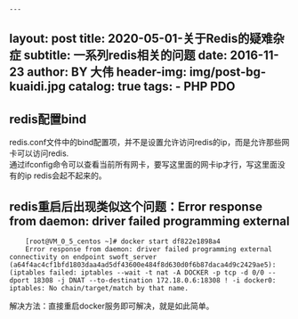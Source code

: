     ---
layout:     post
title:      2020-05-01-关于Redis的疑难杂症
subtitle:   一系列redis相关的问题
date:       2016-11-23
author:     BY 大伟
header-img: img/post-bg-kuaidi.jpg
catalog: true
tags:
    - PHP PDO
---

## redis配置bind

redis.conf文件中的bind配置项，并不是设置允许访问redis的ip，而是允许那些网卡可以访问redis.<br>
通过ifconfig命令可以查看当前所有网卡，要写这里面的网卡ip才行，写这里面没有的ip redis会起不起来的。

## redis重启后出现类似这个问题：Error response from daemon: driver failed programming external

        [root@VM_0_5_centos ~]# docker start df822e1898a4
        Error response from daemon: driver failed programming external connectivity on endpoint swoft_server (a64f4ac4cf1bfd1803daa4ad5df43600e484f8d630d0f6b87daca4d9c2429ae5):  (iptables failed: iptables --wait -t nat -A DOCKER -p tcp -d 0/0 --dport 18308 -j DNAT --to-destination 172.18.0.6:18308 ! -i docker0: iptables: No chain/target/match by that name.
    
解决方法：直接重启docker服务即可解决，就是如此简单。
    